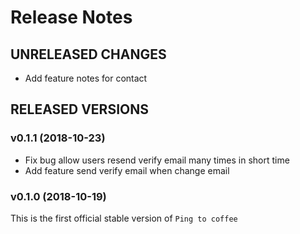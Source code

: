 # Release Notes

## UNRELEASED CHANGES

* Add feature notes for contact

## RELEASED VERSIONS

### v0.1.1 (2018-10-23)

* Fix bug allow users resend verify email many times in short time
* Add feature send verify email when change email

### v0.1.0 (2018-10-19)

This is the first official stable version of `Ping to coffee`